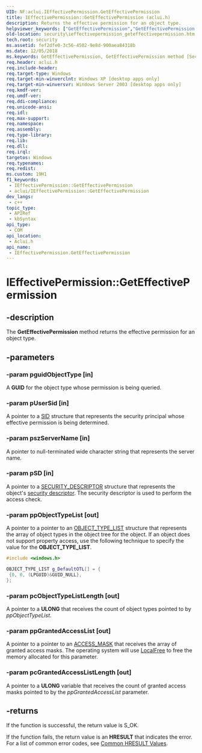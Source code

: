 ```yaml
---
UID: NF:aclui.IEffectivePermission.GetEffectivePermission
title: IEffectivePermission::GetEffectivePermission (aclui.h)
description: Returns the effective permission for an object type.
helpviewer_keywords: ["GetEffectivePermission","GetEffectivePermission method [Security]","GetEffectivePermission method [Security]","IEffectivePermission interface","IEffectivePermission interface [Security]","GetEffectivePermission method","IEffectivePermission.GetEffectivePermission","IEffectivePermission::GetEffectivePermission","aclui/IEffectivePermission::GetEffectivePermission","security.ieffectivepermission_geteffectivepermission"]
old-location: security\ieffectivepermission_geteffectivepermission.htm
tech.root: security
ms.assetid: fef2dfe0-3c56-4502-9e8d-900aea84318b
ms.date: 12/05/2018
ms.keywords: GetEffectivePermission, GetEffectivePermission method [Security], GetEffectivePermission method [Security],IEffectivePermission interface, IEffectivePermission interface [Security],GetEffectivePermission method, IEffectivePermission.GetEffectivePermission, IEffectivePermission::GetEffectivePermission, aclui/IEffectivePermission::GetEffectivePermission, security.ieffectivepermission_geteffectivepermission
req.header: aclui.h
req.include-header: 
req.target-type: Windows
req.target-min-winverclnt: Windows XP [desktop apps only]
req.target-min-winversvr: Windows Server 2003 [desktop apps only]
req.kmdf-ver: 
req.umdf-ver: 
req.ddi-compliance: 
req.unicode-ansi: 
req.idl: 
req.max-support: 
req.namespace: 
req.assembly: 
req.type-library: 
req.lib: 
req.dll: 
req.irql: 
targetos: Windows
req.typenames: 
req.redist: 
ms.custom: 19H1
f1_keywords:
 - IEffectivePermission::GetEffectivePermission
 - aclui/IEffectivePermission::GetEffectivePermission
dev_langs:
 - c++
topic_type:
 - APIRef
 - kbSyntax
api_type:
 - COM
api_location:
 - Aclui.h
api_name:
 - IEffectivePermission.GetEffectivePermission
---
```


# IEffectivePermission::GetEffectivePermission


## -description

The <b>GetEffectivePermission</b> method returns the effective permission for an object type.

## -parameters

### -param pguidObjectType [in]

A <b>GUID</b> for the object type whose permission is being queried.

### -param pUserSid [in]

A pointer to a <a href="/windows/desktop/api/winnt/ns-winnt-sid">SID</a> structure that represents the security principal whose effective permission is being determined.

### -param pszServerName [in]

A pointer to null-terminated wide character string that represents the server name.

### -param pSD [in]

A pointer to a <a href="/windows/desktop/api/winnt/ns-winnt-security_descriptor">SECURITY_DESCRIPTOR</a> structure that represents the object's  <a href="/windows/desktop/SecGloss/s-gly">security descriptor</a>. The security descriptor is used to perform the access check.

### -param ppObjectTypeList [out]

A pointer to a pointer to an <a href="/windows/desktop/api/winnt/ns-winnt-object_type_list">OBJECT_TYPE_LIST</a> structure that represents the array of object types in the object tree for the object. If an object does not support property access, use the following technique to specify the value for the <b>OBJECT_TYPE_LIST</b>.


```cpp
#include <windows.h>

OBJECT_TYPE_LIST g_DefaultOTL[] = {
 {0, 0, (LPGUID)&GUID_NULL},
};


```

### -param pcObjectTypeListLength [out]

A pointer to a <b>ULONG</b> that receives the count of object types pointed to by  <i>ppObjectTypeList</i>.

### -param ppGrantedAccessList [out]

A pointer to a pointer to an <a href="/windows/desktop/SecAuthZ/access-mask">ACCESS_MASK</a> that receives the array of granted access masks. The operating system will use <a href="/windows/desktop/api/winbase/nf-winbase-localfree">LocalFree</a> to free the memory allocated for this parameter.

### -param pcGrantedAccessListLength [out]

A pointer to a <b>ULONG</b> variable that receives the count of granted access masks pointed to by  the <i>ppGrantedAccessList</i> parameter.

## -returns

If the function is successful, the return value is S_OK.

If the function fails, the return value is an <b>HRESULT</b> that indicates the error. For a list of common error codes, see <a href="/windows/desktop/SecCrypto/common-hresult-values">Common HRESULT Values</a>.